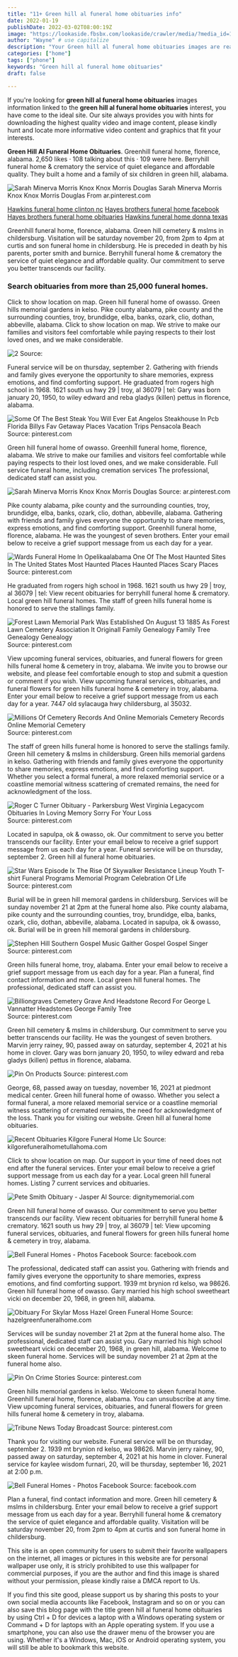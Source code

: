 ```yaml
---
title: "11+ Green hill al funeral home obituaries info"
date: 2022-01-19
publishDate: 2022-03-02T08:00:19Z
image: "https://lookaside.fbsbx.com/lookaside/crawler/media/?media_id=140043547679402"
author: "Wayne" # use capitalize
description: "Your Green hill al funeral home obituaries images are ready in this website. Green hill al funeral home obituaries are a topic that is being searched for and liked by netizens today. You can Find and Download the Green hill al funeral home obituaries files here. Get all free photos and vectors."
categories: ["home"]
tags: ["phone"]
keywords: "Green hill al funeral home obituaries"
draft: false

---
```


If you're looking for **green hill al funeral home obituaries** images information linked to the **green hill al funeral home obituaries** interest, you have come to the ideal  site.  Our site always  provides you with  hints  for downloading  the highest  quality video and image  content, please kindly hunt and locate more informative video content and graphics  that fit your interests.

**Green Hill Al Funeral Home Obituaries**. Greenhill funeral home, florence, alabama. 2,650 likes · 108 talking about this · 109 were here. Berryhill funeral home &amp; crematory the service of quiet elegance and affordable quality. They built a home and a family of six children in green hill, alabama.

![Sarah Minerva Morris Knox Knox Morris Douglas](https://i.pinimg.com/originals/d3/a8/8d/d3a88dab6448979a67f2bf8d4ea18606.jpg "Sarah Minerva Morris Knox Knox Morris Douglas")
Sarah Minerva Morris Knox Knox Morris Douglas From ar.pinterest.com

[Hawkins funeral home clinton nc](/hawkins-funeral-home-clinton-nc/)
[Hayes brothers funeral home facebook](/hayes-brothers-funeral-home-facebook/)
[Hayes brothers funeral home obituaries](/hayes-brothers-funeral-home-obituaries/)
[Hawkins funeral home donna texas](/hawkins-funeral-home-donna-texas/)

Greenhill funeral home, florence, alabama. Green hill cemetery &amp; mslms in childersburg. Visitation will be saturday november 20, from 2pm to 4pm at curtis and son funeral home in childersburg. He is preceded in death by his parents, porter smith and burnice. Berryhill funeral home &amp; crematory the service of quiet elegance and affordable quality. Our commitment to serve you better transcends our facility.

### Search obituaries from more than 25,000 funeral homes.

Click to show location on map. Green hill funeral home of owasso. Green hills memorial gardens in kelso. Pike county alabama, pike county and the surrounding counties, troy, brundidge, elba, banks, ozark, clio, dothan, abbeville, alabama. Click to show location on map. We strive to make our families and visitors feel comfortable while paying respects to their lost loved ones, and we make considerable.


![2](HnaN9agfCqkwNM "2")
Source: 

Funeral service will be on thursday, september 2. Gathering with friends and family gives everyone the opportunity to share memories, express emotions, and find comforting support. He graduated from rogers high school in 1968. 1621 south us hwy 29 | troy, al 36079 | tel: Gary was born january 20, 1950, to wiley edward and reba gladys (killen) pettus in florence, alabama.

![Some Of The Best Steak You Will Ever Eat Angelos Steakhouse In Pcb Florida Billys Fav Getaway Places Vacation Trips Pensacola Beach](https://i.pinimg.com/originals/51/ea/94/51ea94018e08649786903d535abda091.jpg "Some Of The Best Steak You Will Ever Eat Angelos Steakhouse In Pcb Florida Billys Fav Getaway Places Vacation Trips Pensacola Beach")
Source: pinterest.com

Green hill funeral home of owasso. Greenhill funeral home, florence, alabama. We strive to make our families and visitors feel comfortable while paying respects to their lost loved ones, and we make considerable. Full service funeral home, including cremation services The professional, dedicated staff can assist you.

![Sarah Minerva Morris Knox Knox Morris Douglas](https://i.pinimg.com/originals/d3/a8/8d/d3a88dab6448979a67f2bf8d4ea18606.jpg "Sarah Minerva Morris Knox Knox Morris Douglas")
Source: ar.pinterest.com

Pike county alabama, pike county and the surrounding counties, troy, brundidge, elba, banks, ozark, clio, dothan, abbeville, alabama. Gathering with friends and family gives everyone the opportunity to share memories, express emotions, and find comforting support. Greenhill funeral home, florence, alabama. He was the youngest of seven brothers. Enter your email below to receive a grief support message from us each day for a year.

![Wards Funeral Home In Opelikaalabama One Of The Most Haunted Sites In The United States Most Haunted Places Haunted Places Scary Places](https://i.pinimg.com/564x/8e/3d/15/8e3d15cc130f78e94dc092d471a17174--most-haunted-haunted-places.jpg "Wards Funeral Home In Opelikaalabama One Of The Most Haunted Sites In The United States Most Haunted Places Haunted Places Scary Places")
Source: pinterest.com

He graduated from rogers high school in 1968. 1621 south us hwy 29 | troy, al 36079 | tel: View recent obituaries for berryhill funeral home &amp; crematory. Local green hill funeral homes. The staff of green hills funeral home is honored to serve the stallings family.

![Forest Lawn Memorial Park Was Established On August 13 1885 As Forest Lawn Cemetery Association It Originall Family Genealogy Family Tree Genealogy Genealogy](https://i.pinimg.com/474x/6c/76/59/6c7659c159960c928e35c8736ae4e855--free-genealogy-genealogy-sites.jpg "Forest Lawn Memorial Park Was Established On August 13 1885 As Forest Lawn Cemetery Association It Originall Family Genealogy Family Tree Genealogy Genealogy")
Source: pinterest.com

View upcoming funeral services, obituaries, and funeral flowers for green hills funeral home &amp; cemetery in troy, alabama. We invite you to browse our website, and please feel comfortable enough to stop and submit a question or comment if you wish. View upcoming funeral services, obituaries, and funeral flowers for green hills funeral home &amp; cemetery in troy, alabama. Enter your email below to receive a grief support message from us each day for a year. 7447 old sylacauga hwy childersburg, al 35032.

![Millions Of Cemetery Records And Online Memorials Cemetery Records Online Memorial Cemetery](https://i.pinimg.com/originals/a7/fe/1e/a7fe1e59ef07889546ab794b152f46fe.jpg "Millions Of Cemetery Records And Online Memorials Cemetery Records Online Memorial Cemetery")
Source: pinterest.com

The staff of green hills funeral home is honored to serve the stallings family. Green hill cemetery &amp; mslms in childersburg. Green hills memorial gardens in kelso. Gathering with friends and family gives everyone the opportunity to share memories, express emotions, and find comforting support. Whether you select a formal funeral, a more relaxed memorial service or a coastline memorial witness scattering of cremated remains, the need for acknowledgment of the loss.

![Roger C Turner Obituary - Parkersburg West Virginia Legacycom Obituaries In Loving Memory Sorry For Your Loss](https://i.pinimg.com/originals/e9/e8/d1/e9e8d10f8a50f0c060fb8a07e1f7f898.jpg "Roger C Turner Obituary - Parkersburg West Virginia Legacycom Obituaries In Loving Memory Sorry For Your Loss")
Source: pinterest.com

Located in sapulpa, ok &amp; owasso, ok. Our commitment to serve you better transcends our facility. Enter your email below to receive a grief support message from us each day for a year. Funeral service will be on thursday, september 2. Green hill al funeral home obituaries.

![Star Wars Episode Ix The Rise Of Skywalker Resistance Lineup Youth T-shirt Funeral Programs Memorial Program Celebration Of Life](https://i.pinimg.com/600x315/d9/14/63/d91463c5e5fe4863707b85a4ccb76777.jpg "Star Wars Episode Ix The Rise Of Skywalker Resistance Lineup Youth T-shirt Funeral Programs Memorial Program Celebration Of Life")
Source: pinterest.com

Burial will be in green hill memoral gardens in childersburg. Services will be sunday november 21 at 2pm at the funeral home also. Pike county alabama, pike county and the surrounding counties, troy, brundidge, elba, banks, ozark, clio, dothan, abbeville, alabama. Located in sapulpa, ok &amp; owasso, ok. Burial will be in green hill memoral gardens in childersburg.

![Stephen Hill Southern Gospel Music Gaither Gospel Gospel Singer](https://i.pinimg.com/236x/7c/5a/0a/7c5a0ad4cd38ae6381375c8593111f09--steven-hill-gaither-homecoming.jpg "Stephen Hill Southern Gospel Music Gaither Gospel Gospel Singer")
Source: pinterest.com

Green hills funeral home, troy, alabama. Enter your email below to receive a grief support message from us each day for a year. Plan a funeral, find contact information and more. Local green hill funeral homes. The professional, dedicated staff can assist you.

![Billiongraves Cemetery Grave And Headstone Record For George L Vannatter Headstones George Family Tree](https://i.pinimg.com/originals/0b/a1/90/0ba190d25f31e86753b6b980905c4735.jpg "Billiongraves Cemetery Grave And Headstone Record For George L Vannatter Headstones George Family Tree")
Source: pinterest.com

Green hill cemetery &amp; mslms in childersburg. Our commitment to serve you better transcends our facility. He was the youngest of seven brothers. Marvin jerry rainey, 90, passed away on saturday, september 4, 2021 at his home in clover. Gary was born january 20, 1950, to wiley edward and reba gladys (killen) pettus in florence, alabama.

![Pin On Products](https://i.pinimg.com/280x280/e1/53/7f/e1537f60ee1550a0e479270b4c131a3c.jpg "Pin On Products")
Source: pinterest.com

George, 68, passed away on tuesday, november 16, 2021 at piedmont medical center. Green hill funeral home of owasso. Whether you select a formal funeral, a more relaxed memorial service or a coastline memorial witness scattering of cremated remains, the need for acknowledgment of the loss. Thank you for visiting our website. Green hill al funeral home obituaries.

![Recent Obituaries Kilgore Funeral Home Llc](https://www.kilgorefuneralhometullahoma.com/fh_live/13500/13533/images/obituaries/7719731_fbs.jpg "Recent Obituaries Kilgore Funeral Home Llc")
Source: kilgorefuneralhometullahoma.com

Click to show location on map. Our support in your time of need does not end after the funeral services. Enter your email below to receive a grief support message from us each day for a year. Local green hill funeral homes. Listing 7 current services and obituaries.

![Pete Smith Obituary - Jasper Al](https://d27790xjhw2fza.cloudfront.net/as/assets-mem-com/cmi/0/1/1/4/8954110/20191209_104800141_0_orig.jpg/-/pete-smith-jasper-al-obituary.jpg?a.balancewhite=true&amp;crop=%2824.00124378109453%2C35.53472222222222%2C240.0124378109453%2C269.6458333333333%29&amp;cropxunits=839&amp;cropyunits=301 "Pete Smith Obituary - Jasper Al")
Source: dignitymemorial.com

Green hill funeral home of owasso. Our commitment to serve you better transcends our facility. View recent obituaries for berryhill funeral home &amp; crematory. 1621 south us hwy 29 | troy, al 36079 | tel: View upcoming funeral services, obituaries, and funeral flowers for green hills funeral home &amp; cemetery in troy, alabama.

![Bell Funeral Homes - Photos Facebook](https://lookaside.fbsbx.com/lookaside/crawler/media/?media_id=140037857679971 "Bell Funeral Homes - Photos Facebook")
Source: facebook.com

The professional, dedicated staff can assist you. Gathering with friends and family gives everyone the opportunity to share memories, express emotions, and find comforting support. 1939 mt brynion rd kelso, wa 98626. Green hill funeral home of owasso. Gary married his high school sweetheart vicki on december 20, 1968, in green hill, alabama.

![Obituary For Skylar Moss Hazel Green Funeral Home](https://s3.amazonaws.com/CFSV2/obituaries/photos/3404/646700/60a0450b452c8.jpg "Obituary For Skylar Moss Hazel Green Funeral Home")
Source: hazelgreenfuneralhome.com

Services will be sunday november 21 at 2pm at the funeral home also. The professional, dedicated staff can assist you. Gary married his high school sweetheart vicki on december 20, 1968, in green hill, alabama. Welcome to skeen funeral home. Services will be sunday november 21 at 2pm at the funeral home also.

![Pin On Crime Stories](https://i.pinimg.com/600x315/b7/1b/cb/b71bcb926b95dfb4c6eddf239fafd4b6.jpg "Pin On Crime Stories")
Source: pinterest.com

Green hills memorial gardens in kelso. Welcome to skeen funeral home. Greenhill funeral home, florence, alabama. You can unsubscribe at any time. View upcoming funeral services, obituaries, and funeral flowers for green hills funeral home &amp; cemetery in troy, alabama.

![Tribune News Today Broadcast](https://i.pinimg.com/564x/2e/8b/99/2e8b997e940b16d7c937a03e4e557af0--live-television-first-tv.jpg "Tribune News Today Broadcast")
Source: pinterest.com

Thank you for visiting our website. Funeral service will be on thursday, september 2. 1939 mt brynion rd kelso, wa 98626. Marvin jerry rainey, 90, passed away on saturday, september 4, 2021 at his home in clover. Funeral service for kaylee wisdom furnari, 20, will be thursday, september 16, 2021 at 2:00 p.m.

![Bell Funeral Homes - Photos Facebook](https://lookaside.fbsbx.com/lookaside/crawler/media/?media_id=140043547679402 "Bell Funeral Homes - Photos Facebook")
Source: facebook.com

Plan a funeral, find contact information and more. Green hill cemetery &amp; mslms in childersburg. Enter your email below to receive a grief support message from us each day for a year. Berryhill funeral home &amp; crematory the service of quiet elegance and affordable quality. Visitation will be saturday november 20, from 2pm to 4pm at curtis and son funeral home in childersburg.

This site is an open community for users to submit their favorite wallpapers on the internet, all images or pictures in this website are for personal wallpaper use only, it is stricly prohibited to use this wallpaper for commercial purposes, if you are the author and find this image is shared without your permission, please kindly raise a DMCA report to Us.

If you find this site good, please support us by sharing this posts to your own social media accounts like Facebook, Instagram and so on or you can also save this blog page with the title green hill al funeral home obituaries by using Ctrl + D for devices a laptop with a Windows operating system or Command + D for laptops with an Apple operating system. If you use a smartphone, you can also use the drawer menu of the browser you are using. Whether it's a Windows, Mac, iOS or Android operating system, you will still be able to bookmark this website.
